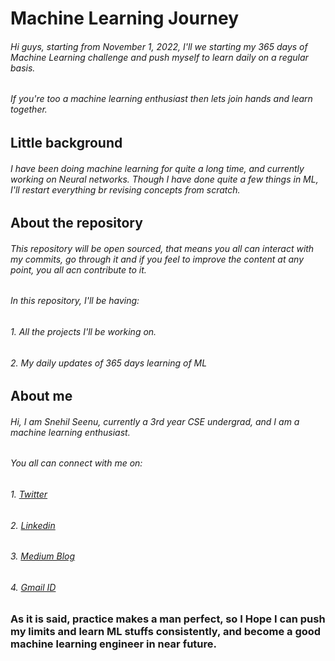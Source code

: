 # Machine Learning Journey
###### Hi guys, starting from November 1, 2022, I'll we starting my 365 days of Machine Learning challenge and push myself to learn daily on a regular basis.
###### If you're too a machine learning enthusiast then lets join hands and learn together.

## Little background
###### I have been doing machine learning for quite a long time, and currently working on Neural networks. Though I have done quite a few things in ML, I'll restart everything br revising concepts from scratch.

## About the repository
###### This repository will be open sourced, that means you all can interact with my commits, go through it and if you feel to improve the content at any point, you all acn contribute to it.
###### In this repository, I'll be having:
###### 1. All the projects I'll be working on.
###### 2. My daily updates of 365 days learning of ML
###### 
## About me
###### Hi, I am Snehil Seenu, currently a 3rd year CSE undergrad, and I am a machine learning enthusiast.
###### You all can connect with me on:
###### 1. [Twitter](https://twitter.com/SnehilSeenu)
###### 2. [Linkedin](https://www.linkedin.com/in/snehilseenu/)
###### 3. [Medium Blog](https://medium.com/@snehilseenu)
###### 4. [Gmail ID](snehilseenu@gmail.com)


### As it is said, practice makes a man perfect, so I Hope I can push my limits and learn ML stuffs consistently, and become a good machine learning engineer in near future.


